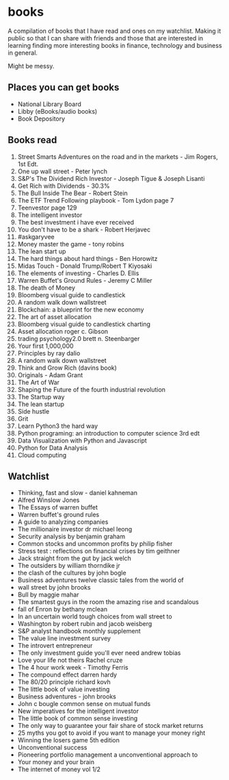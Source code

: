 # books
A compilation of books that I have read and ones on my watchlist. Making it public so that I can share with friends and those that are interested in learning finding more interesting books in finance, technology and business in general.

Might be messy.

## Places you can get books
- National Library Board
- Libby (eBooks/audio books)
- Book Depository


## Books read
 1. Street Smarts Adventures on the road and in the markets - Jim Rogers, 1st Edt.
 2. One up wall street - Peter lynch
 3. S&P's The Dividend Rich Investor - Joseph Tigue & Joseph Lisanti 
 4. Get Rich with Dividends - 30.3%
 5. The Bull Inside The Bear - Robert Stein
 6. The ETF Trend Following playbook - Tom Lydon page 7
 7. Teenvestor page 129
 8. The intelligent investor
 9. The best investment i have ever received 
 10. You don't have to be a shark - Robert Herjavec 
 11. #askgaryvee
 12. Money master the game - tony robins 
 13. The lean start up
 14. The hard things about hard things - Ben Horowitz 
 15. Midas Touch - Donald Trump/Robert T Kiyosaki 
 16. The elements of investing - Charles D. Ellis 
 17. Warren Buffet's Ground Rules - Jeremy C Miller
 18. The death of Money
 19.  Bloomberg visual guide to candlestick
 20. A random walk down wallstreet
 21. Blockchain: a blueprint for the new economy 
 22. The art of asset allocation
 23. Bloomberg visual guide to candlestick charting
 24. Asset allocation roger c. Gibson
 25. trading psychology2.0 brett n. Steenbarger
 26. Your first 1,000,000
 27. Principles by ray dalio
 28. A random walk down wallstreet
 29. Think and Grow Rich (davins book)
 30. Originals - Adam Grant
 31. The Art of War
 32. Shaping the Future of the fourth industrial revolution
 33. The Startup way
 34. The lean startup
 35. Side hustle
 36. Grit
 37. Learn Python3 the hard way
 38. Python programing: an introduction to computer science 3rd edt
 39. Data Visualization with Python and Javascript
 40. Python for Data Analysis
 41. Cloud computing






## Watchlist
- Thinking, fast and slow - daniel kahneman
- Alfred Winslow Jones
- The Essays of warren buffet
- Warren buffet's ground rules
- A guide to analyzing companies
- The millionaire investor dr michael leong
- Security analysis by benjamin graham
- Common stocks and uncommon profits by philip fisher
- Stress test : reflections on financial crises by tim geithner
- Jack straight from the gut by jack welch
- The outsiders by william thorndike jr
- the clash of the cultures by john bogle
- Business adventures twelve classic tales from the world of
- wall street by john brooks
- Bull by maggie mahar
- The smartest guys in the room the amazing rise and scandalous
- fall of Enron by bethany mclean 
- In an uncertain world tough choices from wall street to
- Washington by robert rubin and jacob weisberg
- S&P analyst handbook monthly supplement
- The value line investment survey
- The introvert entrepreneur
- The only investment guide you'll ever need andrew tobias
- Love your life not theirs Rachel cruze
- The 4 hour work week - Timothy Ferris
- The compound effect darren hardy
- The 80/20 principle richard kovh
- The little book of value investing
- Business adventures - john brooks
- John c bougle common sense on mutual funds
- New imperatives for the intelligent investor
- The little book of common sense investing
- The only way to guarantee your fair share of stock market returns
- 25 myths you got to avoid if you want to manage your money right
- Winning the losers game 5th edition
- Unconventional success
- Pioneering portfolio management a unconventional approach to 
- Your money and your brain
- The internet of money vol 1/2